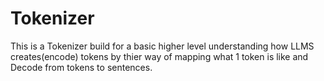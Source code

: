 # Tokenizer
This is a Tokenizer build for a basic higher level understanding how LLMS creates(encode) tokens by thier way of mapping what 1 token is like and Decode from tokens to sentences.
